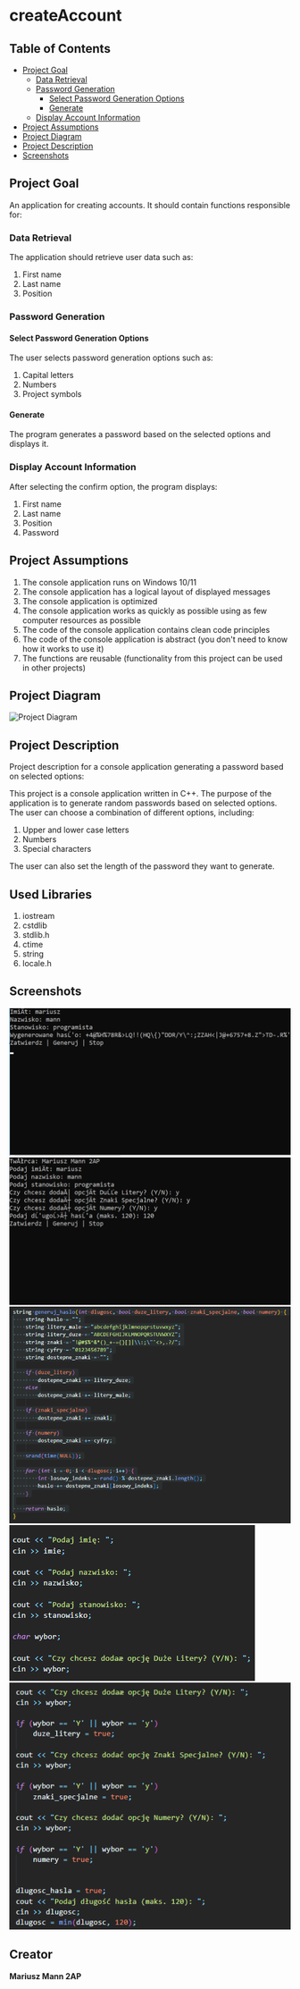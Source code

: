 # createAccount

## Table of Contents

- [Project Goal](#project-goal)
  - [Data Retrieval](#data-retrieval)
  - [Password Generation](#password-generation)
    - [Select Password Generation Options](#select-password-generation-options)
    - [Generate](#generate)
  - [Display Account Information](#display-account-information)
- [Project Assumptions](#project-assumptions)
- [Project Diagram](#project-diagram)
- [Project Description](#project-description)
- [Screenshots](#screenshots)

## Project Goal

An application for creating accounts. It should contain functions responsible for:

### Data Retrieval

The application should retrieve user data such as:

1. First name
2. Last name
3. Position

### Password Generation

#### Select Password Generation Options

The user selects password generation options such as:

1. Capital letters
2. Numbers
3. Project symbols

#### Generate

The program generates a password based on the selected options and displays it.

### Display Account Information

After selecting the confirm option, the program displays:

1. First name
2. Last name
3. Position
4. Password

## Project Assumptions

1. The console application runs on Windows 10/11
2. The console application has a logical layout of displayed messages
3. The console application is optimized
4. The console application works as quickly as possible using as few computer resources as possible
5. The code of the console application contains clean code principles
6. The code of the console application is abstract (you don't need to know how it works to use it)
7. The functions are reusable (functionality from this project can be used in other projects)

## Project Diagram

![Project Diagram](https://github.com/IchBinEinMann/createAccount/blob/main/Diagram%20bez%20tytu%C5%82u.drawio.png)

## Project Description

Project description for a console application generating a password based on selected options:

This project is a console application written in C++. The purpose of the application is to generate random passwords based on selected options. The user can choose a combination of different options, including:

  1. Upper and lower case letters
  2. Numbers
  3. Special characters

The user can also set the length of the password they want to generate.

## Used Libraries

1. iostream
2. cstdlib
3. stdlib.h
4. ctime
5. string
6. locale.h

## Screenshots

  ![1](https://github.com/IchBinEinMann/createAccout/blob/main/Screenshots/Aplication-Confirm-Option.png?raw=true)
  ![2](https://github.com/IchBinEinMann/createAccout/blob/main/Screenshots/Aplication-User-Data-Collection.png?raw=true)
  ![3](https://github.com/IchBinEinMann/createAccout/blob/main/Screenshots/Password-Generating-Function.png?raw=true)
  ![4](https://github.com/IchBinEinMann/createAccout/blob/main/Screenshots/User-Data-Collection.png?raw=true)
  ![5](https://github.com/IchBinEinMann/createAccout/blob/main/Screenshots/User-Options-Collection.png?raw=true)
  
## Creator

**Mariusz Mann 2AP**

